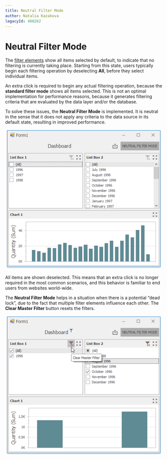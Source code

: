 ```yaml
---
title: Neutral Filter Mode
author: Natalia Kazakova
legacyId: 400262
---
```


# Neutral Filter Mode

The [filter elements](../designing-dashboard-items/filter-elements.md) show all items selected by default, to indicate that no filtering is currently taking place. Starting from this state, users typically begin each filtering operation by deselecting **All**, before they select individual items.

An extra click is required to begin any actual filtering operation, because the **standard filter mode** shows all items selected. This is not an optimal implementation for performance reasons, because it generates filtering criteria that are evaluated by the data layer and/or the database.

To solve these issues, the **Neutral Filter Mode** is implemented. It is neutral in the sense that it does not apply any criteria to the data source in its default state, resulting in improved performance.

![](../../../images/win-neutral-filter-mode-deselected.png)

All items are shown deselected. This means that an extra click is no longer required in the most common scenarios, and this behavior is familiar to end users from websites world-wide.

The **Neutral Filter Mode** helps in a situation when there is a potential “dead lock”, due to the fact that multiple filter elements influence each other. The **Clear Master Filter** button resets the filters.

![](../../../images/win-neutral-filter-mode-clear-master-filter.png)

